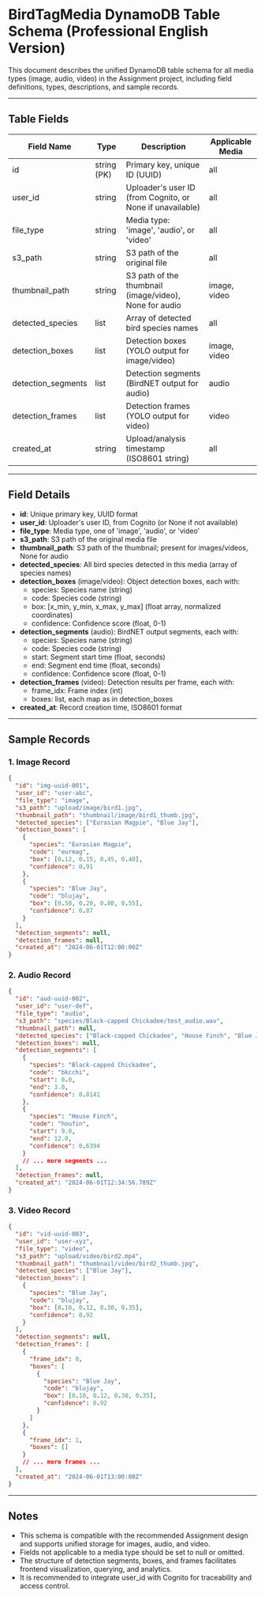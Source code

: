 # BirdTagMedia DynamoDB Table Schema (Professional English Version)

This document describes the unified DynamoDB table schema for all media types (image, audio, video) in the Assignment project, including field definitions, types, descriptions, and sample records.

---

## Table Fields

| Field Name           | Type           | Description                                              | Applicable Media |
|----------------------|----------------|----------------------------------------------------------|------------------|
| id                   | string (PK)    | Primary key, unique ID (UUID)                            | all              |
| user_id              | string         | Uploader's user ID (from Cognito, or None if unavailable)| all              |
| file_type            | string         | Media type: 'image', 'audio', or 'video'                 | all              |
| s3_path              | string         | S3 path of the original file                             | all              |
| thumbnail_path       | string         | S3 path of the thumbnail (image/video), None for audio   | image, video     |
| detected_species     | list<string>   | Array of detected bird species names                     | all              |
| detection_boxes      | list<map>      | Detection boxes (YOLO output for image/video)            | image, video     |
| detection_segments   | list<map>      | Detection segments (BirdNET output for audio)            | audio            |
| detection_frames     | list<map>      | Detection frames (YOLO output for video)                 | video            |
| created_at           | string         | Upload/analysis timestamp (ISO8601 string)               | all              |

---

## Field Details

- **id**: Unique primary key, UUID format
- **user_id**: Uploader's user ID, from Cognito (or None if not available)
- **file_type**: Media type, one of 'image', 'audio', or 'video'
- **s3_path**: S3 path of the original media file
- **thumbnail_path**: S3 path of the thumbnail; present for images/videos, None for audio
- **detected_species**: All bird species detected in this media (array of species names)
- **detection_boxes** (image/video): Object detection boxes, each with:
  - species: Species name (string)
  - code: Species code (string)
  - box: [x_min, y_min, x_max, y_max] (float array, normalized coordinates)
  - confidence: Confidence score (float, 0-1)
- **detection_segments** (audio): BirdNET output segments, each with:
  - species: Species name (string)
  - code: Species code (string)
  - start: Segment start time (float, seconds)
  - end: Segment end time (float, seconds)
  - confidence: Confidence score (float, 0-1)
- **detection_frames** (video): Detection results per frame, each with:
  - frame_idx: Frame index (int)
  - boxes: list<map>, each map as in detection_boxes
- **created_at**: Record creation time, ISO8601 format

---

## Sample Records

### 1. Image Record
```json
{
  "id": "img-uuid-001",
  "user_id": "user-abc",
  "file_type": "image",
  "s3_path": "upload/image/bird1.jpg",
  "thumbnail_path": "thumbnail/image/bird1_thumb.jpg",
  "detected_species": ["Eurasian Magpie", "Blue Jay"],
  "detection_boxes": [
    {
      "species": "Eurasian Magpie",
      "code": "eurmag",
      "box": [0.12, 0.15, 0.45, 0.40],
      "confidence": 0.91
    },
    {
      "species": "Blue Jay",
      "code": "blujay",
      "box": [0.50, 0.20, 0.80, 0.55],
      "confidence": 0.87
    }
  ],
  "detection_segments": null,
  "detection_frames": null,
  "created_at": "2024-06-01T12:00:00Z"
}
```

### 2. Audio Record
```json
{
  "id": "aud-uuid-002",
  "user_id": "user-def",
  "file_type": "audio",
  "s3_path": "species/Black-capped Chickadee/test_audio.wav",
  "thumbnail_path": null,
  "detected_species": ["Black-capped Chickadee", "House Finch", "Blue Jay"],
  "detection_boxes": null,
  "detection_segments": [
    {
      "species": "Black-capped Chickadee",
      "code": "bkcchi",
      "start": 0.0,
      "end": 3.0,
      "confidence": 0.8141
    },
    {
      "species": "House Finch",
      "code": "houfin",
      "start": 9.0,
      "end": 12.0,
      "confidence": 0.6394
    }
    // ... more segments ...
  ],
  "detection_frames": null,
  "created_at": "2024-06-01T12:34:56.789Z"
}
```

### 3. Video Record
```json
{
  "id": "vid-uuid-003",
  "user_id": "user-xyz",
  "file_type": "video",
  "s3_path": "upload/video/bird2.mp4",
  "thumbnail_path": "thumbnail/video/bird2_thumb.jpg",
  "detected_species": ["Blue Jay"],
  "detection_boxes": [
    {
      "species": "Blue Jay",
      "code": "blujay",
      "box": [0.10, 0.12, 0.30, 0.35],
      "confidence": 0.92
    }
  ],
  "detection_segments": null,
  "detection_frames": [
    {
      "frame_idx": 0,
      "boxes": [
        {
          "species": "Blue Jay",
          "code": "blujay",
          "box": [0.10, 0.12, 0.30, 0.35],
          "confidence": 0.92
        }
      ]
    },
    {
      "frame_idx": 1,
      "boxes": []
    }
    // ... more frames ...
  ],
  "created_at": "2024-06-01T13:00:00Z"
}
```

---

## Notes
- This schema is compatible with the recommended Assignment design and supports unified storage for images, audio, and video.
- Fields not applicable to a media type should be set to null or omitted.
- The structure of detection segments, boxes, and frames facilitates frontend visualization, querying, and analytics.
- It is recommended to integrate user_id with Cognito for traceability and access control. 
